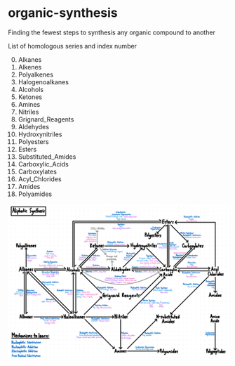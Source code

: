 # organic-synthesis
Finding the fewest steps to synthesis any organic compound to another

List of homologous series and index number

0) Alkanes
1) Alkenes
2) Polyalkenes
3) Halogenoalkanes
4) Alcohols
5) Ketones
6) Amines
7) Nitriles
8) Grignard_Reagents
9) Aldehydes
10) Hydroxynitriles
11) Polyesters
12) Esters
13) Substituted_Amides
14) Carboxylic_Acids
15) Carboxylates
16) Acyl_Chlorides
17) Amides
18) Polyamides


![Aliphatic Synthesis Route Map](aliphatic.jpg)
